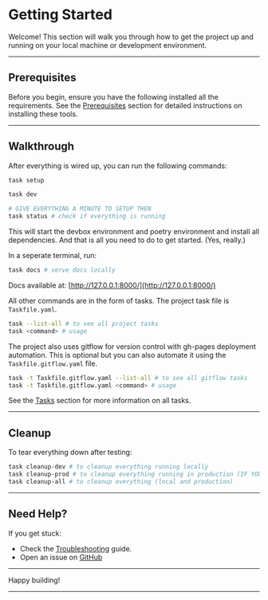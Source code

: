 # Getting Started

Welcome! This section will walk you through how to get the project up and running on your local machine or development environment.

---

## Prerequisites

Before you begin, ensure you have the following installed all the requirements. See the [Prerequisites](./0-prerequisites.md) section for detailed instructions on installing these tools.

---

## Walkthrough

After everything is wired up, you can run the following commands:

```bash
task setup

task dev

# GIVE EVERYTHING A MINUTE TO SETUP THEN
task status # check if everything is running
```

This will start the devbox environment and poetry environment and install all dependencies. And that is all you need to do to get started. (Yes, really.)

In a seperate terminal, run:

```bash
task docs # serve docs locally
```

Docs available at: [http://127.0.0.1:8000/](http://127.0.0.1:8000/)

All other commands are in the form of tasks. The project task file is `Taskfile.yaml`.

```bash
task --list-all # to see all project tasks
task <command> # usage
```

The project also uses gitflow for version control with gh-pages deployment automation. This is optional but you can also automate it using the `Taskfile.gitflow.yaml` file.

```bash
task -t Taskfile.gitflow.yaml --list-all # to see all gitflow tasks
task -t Taskfile.gitflow.yaml <command> # usage
```

See the [Tasks](../2-project/tasks/0-overview.md) section for more information on all tasks.

---

## Cleanup

To tear everything down after testing:

```bash
task cleanup-dev # to cleanup everything running locally
task cleanup-prod # to cleanup everything running in production (IF YOU USED ANY PROD. WORKFLOWS)
task cleanup-all # to cleanup everything (local and production)
```

---

## Need Help?

If you get stuck:

* Check the [Troubleshooting](../3-troubleshooting/0-overview.md) guide.
* Open an issue on [GitHub](https://github.com/sean-njela/demo_monitoring/issues)

---

Happy building!

---
